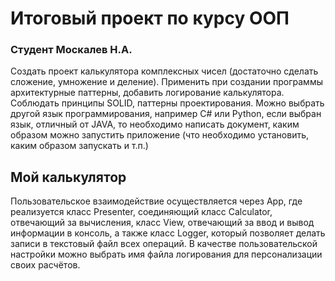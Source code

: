 # Итоговый проект по курсу ООП
### Студент Москалев Н.А.

Создать проект калькулятора комплексных чисел 
(достаточно сделать сложение, умножение и деление). 
Применить при создании программы архитектурные паттерны, 
добавить логирование калькулятора. 
Соблюдать принципы SOLID, паттерны проектирования. 
Можно выбрать другой язык программирования, 
например C# или Python, 
если выбран язык, отличный от JAVA, 
то необходимо написать документ, 
каким образом можно запустить приложение 
(что необходимо установить, каким образом запускать и т.п.)

## Мой калькулятор
Пользовательское взаимодействие осуществляется через App,
где реализуется класс Presenter, 
соединяющий класс Calculator, отвечающий за вычисления,
класс View, отвечающий за ввод и вывод информации в консоль,
а также класс Logger, который позволяет делать записи в текстовый файл всех операций.
В качестве пользовательской настройки можно выбрать имя файла логирования 
для персонализации своих расчётов.

